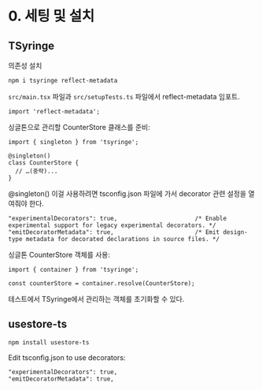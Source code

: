 # 0. 세팅 및 설치

## TSyringe

의존성 설치

```bash
npm i tsyringe reflect-metadata
```

`src/main.tsx` 파일과 `src/setupTests.ts` 파일에서 reflect-metadata 임포트.

```tsx
import 'reflect-metadata';
```

싱글톤으로 관리할 CounterStore 클래스를 준비:

```tsx
import { singleton } from 'tsyringe';

@singleton()
class CounterStore {
  // …(중략)...
}
```

@singleton() 이걸 사용하려면 tsconfig.json 파일에 가서 decorator 관련 설정을 열여줘야 한다.

```text
"experimentalDecorators": true,                      /* Enable experimental support for legacy experimental decorators. */
"emitDecoratorMetadata": true,                       /* Emit design-type metadata for decorated declarations in source files. */
```

싱글톤 CounterStore 객체를 사용:

```tsx
import { container } from 'tsyringe';

const counterStore = container.resolve(CounterStore);
```

테스트에서 TSyringe에서 관리하는 객체를 초기화할 수 있다.

## usestore-ts

```bash
npm install usestore-ts
```

Edit tsconfig.json to use decorators:

```text
"experimentalDecorators": true,
"emitDecoratorMetadata": true,
```
